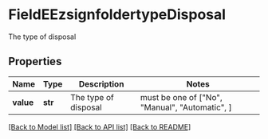 # FieldEEzsignfoldertypeDisposal

The type of disposal

## Properties
Name | Type | Description | Notes
------------ | ------------- | ------------- | -------------
**value** | **str** | The type of disposal |  must be one of ["No", "Manual", "Automatic", ]

[[Back to Model list]](../README.md#documentation-for-models) [[Back to API list]](../README.md#documentation-for-api-endpoints) [[Back to README]](../README.md)


